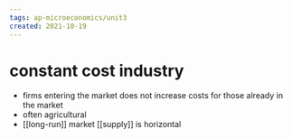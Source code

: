 ```yaml
---
tags: ap-microeconomics/unit3 
created: 2021-10-19
---
```


# constant cost industry

- firms entering the market does not increase costs for those already in the market
- often agricultural
- [[long-run]] market [[supply]] is horizontal 
